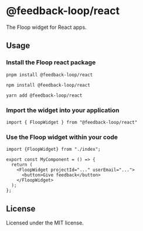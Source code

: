 # @feedback-loop/react

The Floop widget for React apps.

## Usage

### Install the Floop react package

`pnpm install @feedback-loop/react`

`npm install @feedback-loop/react`

`yarn add @feedback-loop/react`

### Import the widget into your application

`import { FloopWidget } from "@feedback-loop/react"`

### Use the Floop widget within your code

```tsx
import {FloopWidget} from "./index";

export const MyComponent = () => {
  return (
    <FloopWidget projectId="..." userEmail="...">
      <button>Give feedback</button>
    </FloopWidget>
  );
};
```

## License

Licensed under the MIT license.